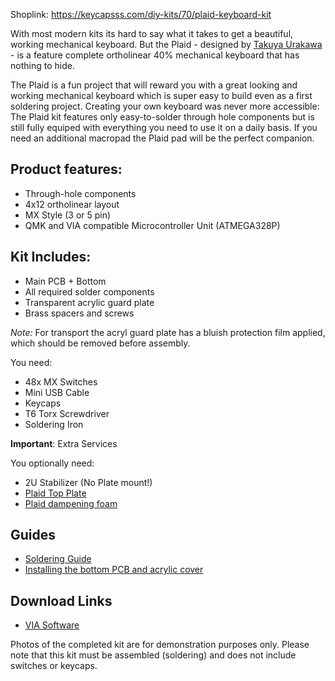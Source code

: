 Shoplink: https://keycapsss.com/diy-kits/70/plaid-keyboard-kit

With most modern kits its hard to say what it takes to get a beautiful, working mechanical keyboard. But the Plaid - designed by [Takuya Urakawa](https://twitter.com/hsgw) - is a feature complete ortholinear 40% mechanical keyboard that has nothing to hide.

The Plaid is a fun project that will reward you with a great looking and working mechanical keyboard which is super easy to build even as a first soldering project. Creating your own keyboard was never more accessible: The Plaid kit features only easy-to-solder through hole components but is still fully equiped with everything you need to use it on a daily basis. If you need an additional macropad the Plaid pad will be the perfect companion. 

## Product features:
* Through-hole components
* 4x12 ortholinear layout
* MX Style (3 or 5 pin)
* QMK and VIA compatible Microcontroller Unit (ATMEGA328P)


## Kit Includes:
* Main PCB + Bottom
* All required solder components
* Transparent acrylic guard plate
* Brass spacers and screws

*Note:* For transport the acryl guard plate has a bluish protection film applied, which should be removed before assembly.

You need:
* 48x MX Switches
* Mini USB Cable
* Keycaps
* T6 Torx Screwdriver
* Soldering Iron


**Important**: Extra Services

You optionally need:
* 2U Stabilizer (No Plate mount!)
* [Plaid Top Plate](https://keycapsss.com/keyboard-parts/cases/85/plaid-top-plate-acryl-glass)
* [Plaid dampening foam](https://keycapsss.com/keyboard-parts/dampening-foam/128/plaid-dampening-foam)

## Guides
* [Soldering Guide](https://github.com/hsgw/plaid/blob/master/doc/en/soldering.md)
* [Installing the bottom PCB and acrylic cover](https://github.com/hsgw/plaid/blob/master/doc/en/complete.md)

## Download Links
* [VIA Software](https://github.com/the-via/releases/releases/)

Photos of the completed kit are for demonstration purposes only.
Please note that this kit must be assembled (soldering) and does not include switches or keycaps.
